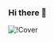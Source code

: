 ### Hi there 👋
![!Cover](https://github.com/AzizaJonathan/AzizaJonathan/blob/main/fond%20d'%C3%A9cran.png)

<!--
**AzizaJonathan/AzizaJonathan** is a ✨ _special_ ✨ repository because its `README.md` (this file) appears on your GitHub profile.

Here are some ideas to get you started:

- 🔭 I’m currently working on ...
- 🌱 I’m currently learning ...
- 👯 I’m looking to collaborate on ...
- 🤔 I’m looking for help with ...
- 💬 Ask me about ...
- 📫 How to reach me: ...
- 😄 Pronouns: ...
- ⚡ Fun fact: ...
-->

